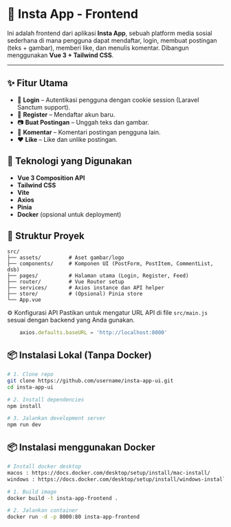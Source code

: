 # 📸 Insta App - Frontend

Ini adalah frontend dari aplikasi **Insta App**, sebuah platform media sosial sederhana di mana pengguna dapat mendaftar, login, membuat postingan (teks + gambar), memberi like, dan menulis komentar. Dibangun menggunakan **Vue 3 + Tailwind CSS**.

---

## ✨ Fitur Utama

- 🔐 **Login** – Autentikasi pengguna dengan cookie session (Laravel Sanctum support).
- 📝 **Register** – Mendaftar akun baru.
- 📷 **Buat Postingan** – Unggah teks dan gambar.
- 💬 **Komentar** – Komentari postingan pengguna lain.
- ❤️ **Like** – Like dan unlike postingan.

## 🚀 Teknologi yang Digunakan

- **Vue 3 Composition API**
- **Tailwind CSS**
- **Vite**
- **Axios**
- **Pinia**
- **Docker** (opsional untuk deployment)

## 📂 Struktur Proyek
```
src/
├── assets/         # Aset gambar/logo
├── components/     # Komponen UI (PostForm, PostItem, CommentList, dsb)
├── pages/          # Halaman utama (Login, Register, Feed)
├── router/         # Vue Router setup
├── services/       # Axios instance dan API helper
├── store/          # (Opsional) Pinia store
└── App.vue
```

⚙️ Konfigurasi API
Pastikan untuk mengatur URL API di file `src/main.js` sesuai dengan backend yang Anda gunakan.

```javascript
    axios.defaults.baseURL = 'http://localhost:8000'
```

## 📦 Instalasi Lokal (Tanpa Docker)

```bash
# 1. Clone repo
git clone https://github.com/username/insta-app-ui.git
cd insta-app-ui

# 2. Install dependencies
npm install

# 3. Jalankan development server
npm run dev
```

## 📦 Instalasi menggunakan Docker

```bash
# Install docker desktop
macos : https://docs.docker.com/desktop/setup/install/mac-install/
windows : https://docs.docker.com/desktop/setup/install/windows-install/

# 1. Build image
docker build -t insta-app-frontend .

# 2. Jalankan container
docker run -d -p 8000:80 insta-app-frontend
```